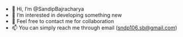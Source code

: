 - 👋 Hi, I’m @SandipBajracharya
- 👀 I’m interested in developing something new
- 💞️ Feel free to contact me for collaboration 
- 📫 You can simply reach me through email (sndp106.sb@gmail.com)

<!---
SandipBajracharya/SandipBajracharya is a ✨ special ✨ repository because its `README.md` (this file) appears on your GitHub profile.
You can click the Preview link to take a look at your changes.
--->
